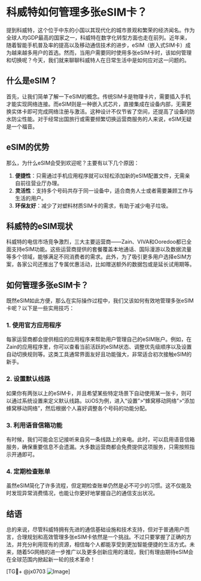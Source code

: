 # 科威特如何管理多张eSIM卡？

提到科威特，这个位于中东的小国以其现代化的城市景观和繁荣的经济闻名。作为全球人均GDP最高的国家之一，科威特在数字化转型方面也走在前列。近年来，随着智能手机普及率的提高以及移动通信技术的进步，eSIM（嵌入式SIM卡）成为越来越多用户的首选。然而，当用户需要同时使用多张eSIM卡时，该如何管理和切换呢？今天，我们就来聊聊科威特人在日常生活中是如何应对这一问题的。

## 什么是eSIM？

首先，让我们简单了解一下eSIM的概念。传统SIM卡是物理卡片，需要插入手机才能实现网络连接。而eSIM则是一种嵌入式芯片，直接集成在设备内部，无需更换实体卡即可完成网络注册与激活。这种设计不仅节省了空间，还提高了设备的防水防尘性能。对于经常出国旅行或需要频繁切换运营商服务的人来说，eSIM无疑是一个福音。

## eSIM的优势

那么，为什么eSIM会受到欢迎呢？主要有以下几个原因：

1. **便捷性**：只需通过手机应用程序就可以轻松添加新的eSIM配置文件，无需亲自前往营业厅办理。
2. **灵活性**：支持多个号码共存于同一设备中，适合商务人士或者需要兼顾工作与生活的用户。
3. **环保友好**：减少了对塑料材质SIM卡的需求，有助于减少电子垃圾。

## 科威特的eSIM现状

科威特的电信市场竞争激烈，三大主要运营商——Zain、VIVA和Ooredoo都已全面支持eSIM功能。这些运营商提供的套餐覆盖本地通话、国际漫游以及数据流量等多个领域，能够满足不同消费者的需求。此外，为了吸引更多用户选择eSIM方案，各家公司还推出了专属优惠活动，比如赠送额外的数据包或是延长试用期等。

## 如何管理多张eSIM卡？

既然eSIM如此方便，那么在实际操作过程中，我们又该如何有效地管理多张eSIM卡呢？以下是一些实用技巧：

### 1. 使用官方应用程序

每家运营商都会提供相应的应用程序来帮助用户管理自己的eSIM账户。例如，在Zain的应用程序里，你可以查看当前活跃的eSIM状态、调整优先级顺序以及设置自动切换规则等。这类工具通常界面友好且功能强大，非常适合初次接触eSIM的新手。

### 2. 设置默认线路

如果你有两张以上的eSIM卡，并且希望某些特定场景下自动使用某一张卡，则可以通过系统设置来定义默认线路。以iOS为例，进入“设置”>“蜂窝移动网络”>“添加蜂窝移动网络”，然后根据个人喜好调整各个号码的功能分配。

### 3. 利用语音信箱功能

有时候，我们可能会忘记接听来自另一条线路上的来电。此时，可以启用语音信箱服务，确保重要信息不会遗漏。大多数运营商都会免费提供这项服务，只需按照指示开通即可。

### 4. 定期检查账单

虽然eSIM简化了许多流程，但定期检查账单仍然是必不可少的习惯。这不仅能及时发现异常消费情况，也能让你更好地掌握自己的通信支出状况。

## 结语

总的来说，尽管科威特拥有先进的通信基础设施和技术支持，但对于普通用户而言，合理规划和高效管理多张eSIM卡依然是一个挑战。不过只要掌握了正确的方法，并充分利用现有的资源，相信每个人都能享受到更加智能便捷的生活方式。未来，随着5G网络的进一步推广以及更多创新应用的涌现，我们有理由期待eSIM会在全球范围内掀起新一轮的技术革命！

[TG💪+ @jx0703 ![Image](https://github.com/user-attachments/assets/dbca1d08-cadb-493c-b0ec-ad6f7a83f270)]